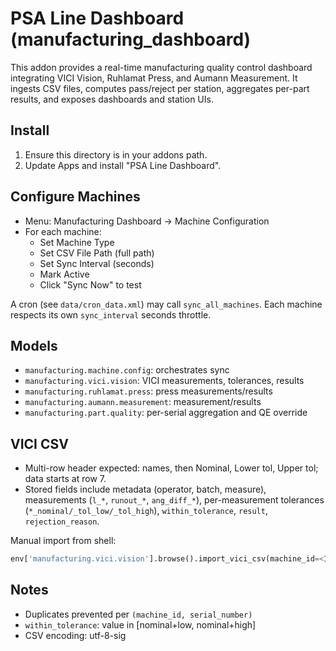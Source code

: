# PSA Line Dashboard (manufacturing_dashboard)

This addon provides a real-time manufacturing quality control dashboard integrating VICI Vision, Ruhlamat Press, and Aumann Measurement. It ingests CSV files, computes pass/reject per station, aggregates per-part results, and exposes dashboards and station UIs.

## Install
1. Ensure this directory is in your addons path.
2. Update Apps and install "PSA Line Dashboard".

## Configure Machines
- Menu: Manufacturing Dashboard → Machine Configuration
- For each machine:
  - Set Machine Type
  - Set CSV File Path (full path)
  - Set Sync Interval (seconds)
  - Mark Active
  - Click "Sync Now" to test

A cron (see `data/cron_data.xml`) may call `sync_all_machines`. Each machine respects its own `sync_interval` seconds throttle.

## Models
- `manufacturing.machine.config`: orchestrates sync
- `manufacturing.vici.vision`: VICI measurements, tolerances, results
- `manufacturing.ruhlamat.press`: press measurements/results
- `manufacturing.aumann.measurement`: measurement/results
- `manufacturing.part.quality`: per-serial aggregation and QE override

## VICI CSV
- Multi-row header expected: names, then Nominal, Lower tol, Upper tol; data starts at row 7.
- Stored fields include metadata (operator, batch, measure), measurements (`l_*`, `runout_*`, `ang_diff_*`), per-measurement tolerances (`*_nominal/_tol_low/_tol_high`), `within_tolerance`, `result`, `rejection_reason`.

Manual import from shell:
```python
env['manufacturing.vici.vision'].browse().import_vici_csv(machine_id=<ID>, filename='vici_vision_data.csv')
```

## Notes
- Duplicates prevented per `(machine_id, serial_number)`
- `within_tolerance`: value in [nominal+low, nominal+high]
- CSV encoding: utf-8-sig
